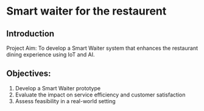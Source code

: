 # Smart waiter for the restaurent 

## Introduction

Project Aim: To develop a Smart Waiter system that enhances the restaurant dining experience using IoT and AI.

## Objectives:

1. Develop a Smart Waiter prototype
2. Evaluate the impact on service efficiency and customer satisfaction
3. Assess feasibility in a real-world setting
